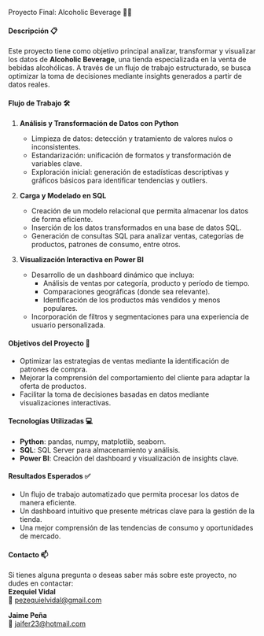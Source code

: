Proyecto Final: Alcoholic Beverage 🍹🍷  

#### Descripción 📋  
Este proyecto tiene como objetivo principal analizar, transformar y visualizar los datos de **Alcoholic Beverage**, una tienda especializada en la venta de bebidas alcohólicas. A través de un flujo de trabajo estructurado, se busca optimizar la toma de decisiones mediante insights generados a partir de datos reales.

#### Flujo de Trabajo 🛠️  

1. **Análisis y Transformación de Datos con Python**  
   - Limpieza de datos: detección y tratamiento de valores nulos o inconsistentes.  
   - Estandarización: unificación de formatos y transformación de variables clave.  
   - Exploración inicial: generación de estadísticas descriptivas y gráficos básicos para identificar tendencias y outliers.  

2. **Carga y Modelado en SQL**  
   - Creación de un modelo relacional que permita almacenar los datos de forma eficiente.  
   - Inserción de los datos transformados en una base de datos SQL.  
   - Generación de consultas SQL para analizar ventas, categorías de productos, patrones de consumo, entre otros.  

3. **Visualización Interactiva en Power BI**  
   - Desarrollo de un dashboard dinámico que incluya:  
     - Análisis de ventas por categoría, producto y período de tiempo.  
     - Comparaciones geográficas (donde sea relevante).  
     - Identificación de los productos más vendidos y menos populares.  
   - Incorporación de filtros y segmentaciones para una experiencia de usuario personalizada.  

#### Objetivos del Proyecto 🎯  
- Optimizar las estrategias de ventas mediante la identificación de patrones de compra.  
- Mejorar la comprensión del comportamiento del cliente para adaptar la oferta de productos.  
- Facilitar la toma de decisiones basadas en datos mediante visualizaciones interactivas.  

#### Tecnologías Utilizadas 💻  
- **Python**: pandas, numpy, matplotlib, seaborn.  
- **SQL**: SQL Server para almacenamiento y análisis.  
- **Power BI**: Creación del dashboard y visualización de insights clave.  

#### Resultados Esperados ✅  
- Un flujo de trabajo automatizado que permita procesar los datos de manera eficiente.  
- Un dashboard intuitivo que presente métricas clave para la gestión de la tienda.  
- Una mejor comprensión de las tendencias de consumo y oportunidades de mercado.  

#### Contacto 📫  
Si tienes alguna pregunta o deseas saber más sobre este proyecto, no dudes en contactar:  
**Ezequiel Vidal**  
📧 pezequielvidal@gmail.com

**Jaime Peña**  
📧 jaifer23@hotmail.com
